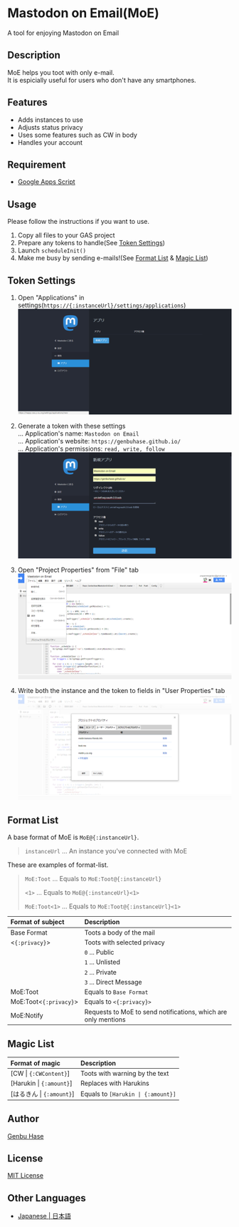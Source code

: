 # Mastodon on Email(MoE)
A tool for enjoying Mastodon on Email


## Description
MoE helps you toot with only e-mail.<br />
It is espicially useful for users who don't have any smartphones.


## Features
* Adds instances to use
* Adjusts status privacy
* Uses some features such as CW in body
* Handles your account


## Requirement
* [Google Apps Script](https://www.google.com/script/start/)


## Usage
Please follow the instructions if you want to use.
1.	Copy all files to your GAS project
2.	Prepare any tokens to handle(See [Token Settings](#token-settings))
3.	Launch `scheduleInit()`
4.	Make me busy by sending e-mails!(See [Format List](#format-list) & [Magic List](#magic-list))


## Token Settings
1.	Open "Applications" in settings(`https://{:instanceUrl}/settings/applications`)<br />
	![Where "Applications" is](images/001.png)

2.	Generate a token with these settings<br />
	... Application's name: `Mastodon on Email`<br />
	... Application's website: `https://genbuhase.github.io/`<br />
	... Application's permissions: `read, write, follow`<br />
	![How you'll set properties](images/002.png)

3.	Open "Project Properties" from "File" tab<br />
	![Where "Project Properties" is](images/003.png)

4.	Write both the instance and the token to fields in "User Properties" tab<br />
	![Where "User Properties" is](images/004.png)


## Format List
A base format of MoE is `MoE@{:instanceUrl}`.
> `instanceUrl` ... An instance you've connected with MoE

These are examples of format-list.
> `MoE:Toot` ... Equals to `MoE:Toot@{:instanceUrl}`
> 
> `<1>` ... Equals to `MoE@{:instanceUrl}<1>`
> 
> `MoE:Toot<1>` ... Equals to `MoE:Toot@{:instanceUrl}<1>`

| Format of subject | Description |
|:----------|:----------|
| Base Format | Toots a body of the mail |
| <`{:privacy}`> | Toots with selected privacy |
|| `0` ... Public |
|| `1` ... Unlisted |
|| `2` ... Private |
|| `3` ... Direct Message |
| MoE:Toot | Equals to `Base Format` |
| MoE:Toot<`{:privacy}`> | Equals to `<{:privacy}>` |
| MoE:Notify | Requests to MoE to send notifications, which are only mentions |


## Magic List
| Format of magic | Description |
|:----------|:----------|
| [CW \| `{:CWContent}`] | Toots with warning by the text |
| [Harukin \| `{:amount}`] | Replaces with Harukins |
| [はるきん \| `{:amount}`] | Equals to `[Harukin \| {:amount}]` |


## Author
[Genbu Hase](https://github.com/GenbuHase)


## License
[MIT License](https://github.com/GenbuHase/MastodonOnEmail/blob/master/LICENSE)


## Other Languages
* [Japanese | 日本語](https://github.com/GenbuHase/MastodonOnEmail/blob/master/README_ja.md)